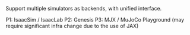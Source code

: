 Support multiple simulators as backends, with unified interface.

P1: IsaacSim / IsaacLab
P2: Genesis
P3: MJX / MuJoCo Playground (may require significant infra change due to the use of JAX)
